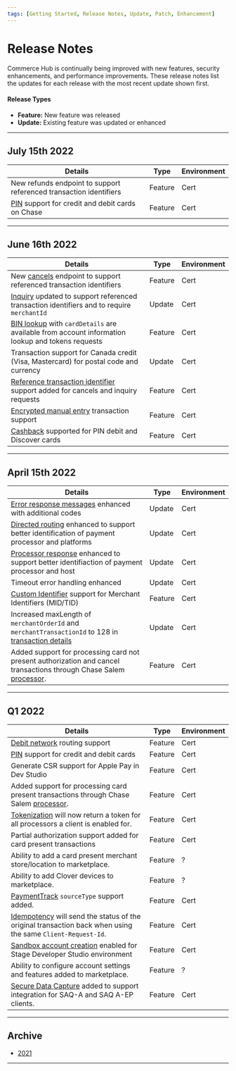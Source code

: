 ```yaml
---
tags: [Getting Started, Release Notes, Update, Patch, Enhancement]
---
```


# Release Notes

Commerce Hub is continually being improved with new features, security enhancements, and performance improvements. These release notes list the updates for each release with the most recent update shown first.

#### Release Types

- **Feature:** New feature was released
- **Update:** Existing feature was updated or enhanced

---

## July 15th 2022

| Details | Type | Environment | 
| ----- | ----- | ----- |
| New refunds endpoint to support referenced transaction identifiers | Feature | Cert |
| [PIN](?path=docs/Resources/Master-Data/Pin-Block.md) support for credit and debit cards on Chase | Feature | Cert |


---

## June 16th 2022

| Details | Type | Environment | 
| ----- | ----- | ----- |
| New [cancels](?path=docs/Resources/API-Documents/Payments/Cancel.md) endpoint to support referenced transaction identifiers | Feature | Cert |
| [Inquiry](?path=docs/Resources/API-Documents/Payments/Inquiry.md) updated to support referenced transaction identifiers and to require `merchantId` | Update | Cert |
| [BIN lookup](?path=docs/Resources/API-Documents/Payments_VAS/Information-Lookup.md) with `cardDetails` are available from account information lookup and tokens requests | Feature | Cert |
| Transaction support for Canada credit (Visa, Mastercard) for postal code and currency | Update | Cert |
| [Reference transaction identifier](?path=docs/Resources/Master-Data/Reference-Transaction-Details.md) support added for cancels and inquiry requests | Feature | Cert |
| [Encrypted manual entry](?path=docs/In-Person/Encrypted-Payments/Manual.md) transaction support | Feature | Cert |
| [Cashback](?path=docs/Resources/Master-Data/Amount-Components.md) supported for PIN debit and Discover cards | Feature | Cert |

---

## April 15th 2022

| Details | Type | Environment | 
| ----- | ----- | ----- |
| [Error response messages](?path=docs/Resources/Guides/Response-Codes/Error-Code.md) enhanced with additional codes | Update | Cert |
| [Directed routing](?path=docs/Resources/Guides/Directed-Routing.md) enhanced to support better identification of payment processor and platforms | Update | Cert |
| [Processor response](?path=docs/Resources/Master-Data/Processor-Response-Details.md) enhanced to support better identifiaction of payment processor and host | Update | Cert |
| Timeout error handling enhanced | Update | Cert |
| [Custom Identifier](?path=docs/Resources/Guides/BYOID.md) support for Merchant Identifiers (MID/TID) | Feature | Cert |
| Increased maxLength of `merchantOrderId` and `merchantTransactionId` to 128 in [transaction details](?path=docs/Resources/Master-Data/Transaction-Details.md) | Update | Cert |
| Added support for processing card not present authorization and cancel transactions through Chase Salem [processor](?path=(?path=docs/Resources/Guides/Directed-Routing.md)). | Feature | Cert |

---

## Q1 2022

| Details | Type | Environment | 
| ----- | ----- | ----- |
| [Debit network](?path=docs/Resources/Guides/Debit/Debit.md) routing support | Feature | Cert |
| [PIN](?path=docs/Resources/Master-Data/Pin-Block.md) support for credit and debit cards | Feature | Cert |
| Generate CSR support for Apple Pay in Dev Studio | Feature | Cert |
| Added support for processing card present transactions through Chase Salem [processor](?path=(?path=docs/Resources/Guides/Directed-Routing.md)). | Feature | Cert |
| [Tokenization](?[ath=docs/Resources/API-Documents/Payments_VAS/Payment-Token.md) will now return a token for all processors a client is enabled for. | Feature | Cert |
| Partial authorization support added for card present transactions | Feature | Cert |
| Ability to add a card present merchant store/location to marketplace. | Feature | ? |
| Ability to add Clover devices to marketplace. | Feature | ? |
| [PaymentTrack](?path=docs/In-Person/Encrypted-Payments/Track.md) `sourceType` support added. | Feature | Cert |
| [Idempotency](?path=docs/Resources/Guides/Idempotency.md) will send the status of the original transaction back when using the same `Client-Request-Id`. | Feature | Cert |
| [Sandbox account creation](?path=docs/Resources/Guides/Dev-Studio/Account-Management.md) enabled for Stage Developer Studio environment | Feature | Cert |
| Ability to configure account settings and features added to marketplace. | Feature | ? |
| [Secure Data Capture](?path=docs/Online-Mobile-Digital/Secure-Data-Capture/Secure-Data-Capture.md) added to support integration for SAQ-A and SAQ A-EP clients. | Feature | Cert |

---

## Archive
- [2021](?path=docs/Release-Notes-Alerts/RN-2021.md)

---
